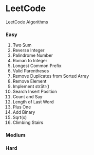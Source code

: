 # LeetCode
LeetCode Algorithms

### Easy
1. Two Sum
7. Reverse Integer
9. Palindrome Number
13. Roman to Integer
14. Longest Common Prefix
20. Valid Parentheses
26. Remove Duplicates from Sorted Array
27. Remove Element
28. Implement strStr()
35. Search Insert Position
38. Count and Say
58. Length of Last Word
66. Plus One
67. Add Binary
69. Sqrt(x)
70. Climbing Stairs



### Medium



### Hard


 
